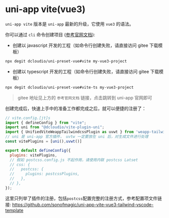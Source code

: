 # uni-app vite(vue3)

`uni-app vite` 版本是 `uni-app` 最新的升级，它使用 `vue3` 的语法。

你可以通过 `cli` 命令创建项目 ([参考官网文档](https://uniapp.dcloud.net.cn/quickstart-cli.html)):

- 创建以 javascript 开发的工程（如命令行创建失败，请直接访问 gitee 下载模板）

```bash
npx degit dcloudio/uni-preset-vue#vite my-vue3-project
```

- 创建以 typescript 开发的工程（如命令行创建失败，请直接访问 gitee 下载模板）

```bash
npx degit dcloudio/uni-preset-vue#vite-ts my-vue3-project
```

> gitee 地址见上方的 `参考官网文档` 链接，点击跳转到 uni-app 官网即可

创建完成后，快速上手中的准备工作都完成之后，就可以便捷的注册了：

```js
// vite.config.[jt]s
import { defineConfig } from "vite";
import uni from "@dcloudio/vite-plugin-uni";
import { UnifiedViteWeappTailwindcssPlugin as uvwt } from 'weapp-tailwindcss/vite';
// uni 是 uni-app 官方插件， uvtw 一定要放在 uni 后，对生成文件进行处理
const vitePlugins = [uni(),uvwt()]

export default defineConfig({
  plugins: vitePlugins,
  // 假如 postcss.config.js 不起作用，请使用内联 postcss Latset
  // css: {
  //   postcss: {
  //     plugins: postcssPlugins,
  //   },
  // },
});

```

这里只列举了插件的注册，包括`postcss`配置完整的注册方式，参考配置项文件链接: <https://github.com/sonofmagic/uni-app-vite-vue3-tailwind-vscode-template>
